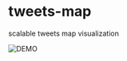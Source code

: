 # tweets-map
scalable tweets map visualization

![DEMO](https://raw.githubusercontent.com/krist-jin/tweets-map/v0.2/docs/tm-fast4.gif)

